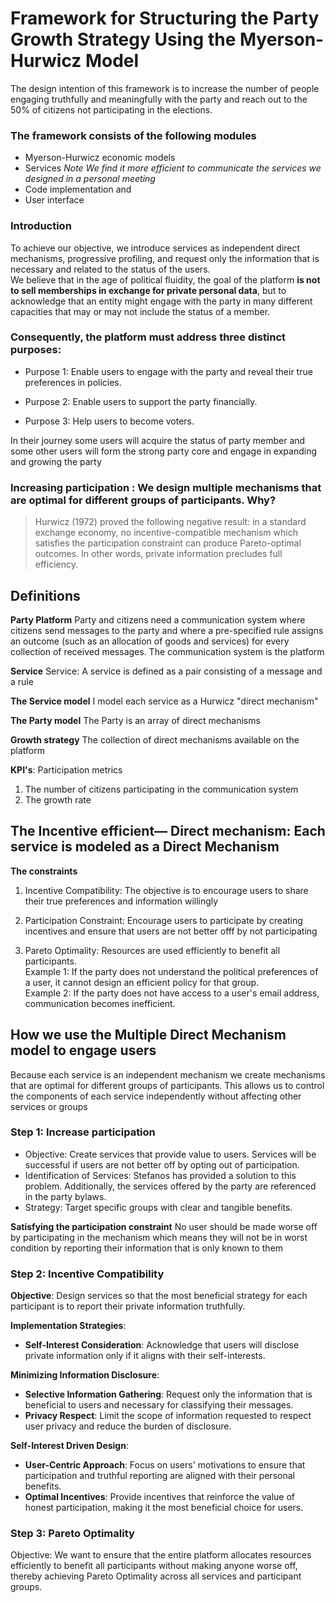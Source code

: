 # Framework for Structuring the Party Growth Strategy Using the Myerson-Hurwicz Model

The design intention of this framework is to increase the number of people engaging truthfully and meaningfully with the party and reach out to the 50% of citizens not participating in the elections. </br>
### The framework consists of the following modules
* Myerson-Hurwicz  economic models
* Services _Note
We find it more efficient to communicate the services we designed in a personal meeting_
* Code implementation and 
* User interface

### Introduction
To achieve our objective, we introduce services as independent direct mechanisms, progressive profiling, and request only the information that is necessary and related to the status of the users. </br>
We believe that in the age of political fluidity, the goal of the platform **is not to sell memberships in exchange for private personal data**, but to acknowledge that an entity might engage with the party in many different capacities that may or may not include the status of a member.  </br>
### Consequently, the platform must address three distinct purposes:

* Purpose 1: Enable users to engage with the party and reveal their true preferences in policies.

* Purpose 2: Enable users to support the party financially.

* Purpose 3: Help users to become voters.

In their journey some users will acquire the status of party member and some other users will form the strong party core and engage in expanding and growing the party


### Increasing participation : We design multiple mechanisms that are optimal for different groups of participants. Why?
> Hurwicz (1972) proved the following negative result: in a standard exchange economy, no incentive-compatible mechanism which satisfies the participation constraint can produce Pareto-optimal outcomes. In other words, private information precludes full efficiency.

## Definitions
**Party Platform**
Party and citizens need a communication system where citizens send messages to the party and where a pre-specified rule assigns an outcome (such as an allocation of goods and services) for every collection of received messages. The communication system is the platform

**Service**
Service: A service is defined as a pair consisting of a message and a rule 


**The Service model**
I model each service as a Hurwicz "direct mechanism"

**The Party model**
The Party is an array of direct mechanisms

**Growth strategy**
The collection of direct mechanisms available on the platform

**KPI's**: Participation metrics
1. The number of citizens participating in the communication system
2.  The growth rate

## The Incentive efficient— Direct mechanism: Each service is modeled as a Direct Mechanism
**The constraints**
1. Incentive Compatibility: The objective is to encourage users to share their true preferences and information willingly 
2. Participation Constraint: Encourage users to participate by creating incentives and ensure that users are not better offf by not participating

3. Pareto Optimality: Resources are used efficiently to benefit all participants.</br>
Example 1: If the party does not understand the political preferences of a user, it cannot design an efficient policy for that group.</br>
Example 2: If the party does not have access to a user's email address, communication becomes inefficient.</br>

## How we use the Multiple Direct Mechanism model to engage users
Because each service is an independent mechanism we create mechanisms that are optimal for different groups of participants. This allows us  to control the components of each service independently without affecting other services or groups


### **Step 1**: **Increase participation**
* Objective: Create services that provide value to users. Services will be successful if users are not better off by opting out of participation.
* Identification of Services: Stefanos has provided a solution to this problem. Additionally, the services offered by the party are referenced in the party bylaws.
* Strategy: Target specific groups with clear and tangible benefits.

**Satisfying the participation constraint**
No user should be made worse off by participating in the mechanism which means they will not be in worst condition by reporting their information that is only known to them


### **Step 2: Incentive Compatibility**

**Objective**: Design services so that the most beneficial strategy for each participant is to report their private information truthfully.

**Implementation Strategies**:

   - **Self-Interest Consideration**: Acknowledge that users will disclose private information only if it aligns with their self-interests.

**Minimizing Information Disclosure**:
   - **Selective Information Gathering**: Request only the information that is beneficial to users and necessary for classifying their messages.
   - **Privacy Respect**: Limit the scope of information requested to respect user privacy and reduce the burden of disclosure.

**Self-Interest Driven Design**:
   - **User-Centric Approach**: Focus on users' motivations to ensure that participation and truthful reporting are aligned with their personal benefits.
   - **Optimal Incentives**: Provide incentives that reinforce the value of honest participation, making it the most beneficial choice for users.

### **Step 3: Pareto Optimality**
Objective: We want to ensure that the entire platform allocates resources efficiently to benefit all participants without making anyone worse off, thereby achieving Pareto Optimality across all services and participant groups.


